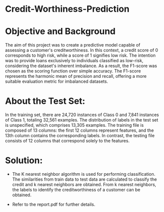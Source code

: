 # Credit-Worthiness-Prediction

# Objective and Background
The aim of this project was to create a predictive model capable of assessing a customer's creditworthiness. In this context, a credit score of 0 corresponds to high risk, while a score of 1 signifies low risk. The intention was to provide loans exclusively to individuals classified as low-risk, considering the dataset's inherent imbalance. As a result, the F1-score was chosen as the scoring function over simple accuracy. The F1-score represents the harmonic mean of precision and recall, offering a more suitable evaluation metric for imbalanced datasets.

# About the Test Set:
In the training set, there are 24,720 instances of Class 0 and 7,841 instances of Class 1, totaling 32,561 examples. The distribution of labels in the test set is unspecified, which comprises 13,305 examples. The training file is composed of 13 columns: the first 12 columns represent features, and the 13th column contains the corresponding labels. In contrast, the testing file consists of 12 columns that correspond solely to the features.

# Solution:
- The K nearest neighbor algorithm is used for performing classification. The similarities from train data to test data are calculated to classify the credit and k nearest neighbors are obtained. From k nearest neighbors, the labels to identify the creditworthiness of a customer can be obtained.

- Refer to the report.pdf for further details.
